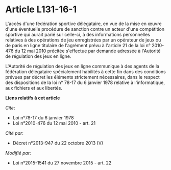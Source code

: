 # Article L131-16-1

L'accès d'une fédération sportive délégataire, en vue de la mise en œuvre d'une éventuelle procédure de sanction contre un
acteur d'une compétition sportive qui aurait parié sur celle-ci, à des informations personnelles relatives à des opérations
de jeu enregistrées par un opérateur de jeux ou de paris en ligne titulaire de l'agrément prévu à l'article 21 de la loi n°
2010-476 du 12 mai 2010 précitée s'effectue par demande adressée à l'Autorité de régulation des jeux en ligne. 

L'Autorité de régulation des jeux en ligne communique à des agents de la fédération délégataire spécialement habilités à
cette fin dans des conditions prévues par décret les éléments strictement nécessaires, dans le respect des dispositions de la
loi n° 78-17 du 6 janvier 1978 relative à l'informatique, aux fichiers et aux libertés.

**Liens relatifs à cet article**

_Cite_:

  - Loi n°78-17 du 6 janvier 1978
  - Loi n°2010-476 du 12 mai 2010 - art. 21

_Cité par_:

  - Décret n°2013-947 du 22 octobre 2013 (V)

_Modifié par_:

  - Loi n°2015-1541 du 27 novembre 2015 - art. 22
